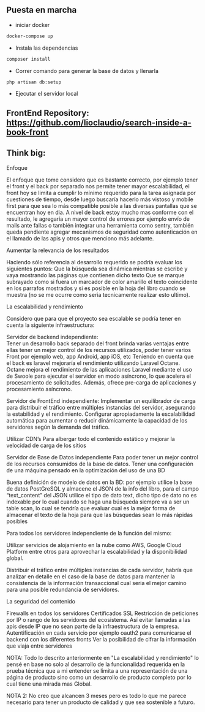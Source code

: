 ## Puesta en marcha
- iniciar docker
```bash
docker-compose up
```
- Instala las dependencias 
```bash
composer install
```
- Correr comando para generar la base de datos y llenarla 
```bash
php artisan db:setup 
```
- Ejecutar el servidor local 

## FrontEnd Repository: https://github.com/lioclaudio/search-inside-a-book-front

## Think big:

Enfoque

El enfoque que tome considero que es bastante correcto, por ejemplo tener el front y el back por separado nos permite tener mayor escalabilidad, el front hoy se limita a cumplir lo mínimo requerido para la tarea asignada por cuestiones de tiempo, desde luego buscaría hacerlo  más vistoso y mobile first para que sea lo más compatible posible a las diversas pantallas que se encuentran hoy en dia.
A nivel de back estoy mucho mas conforme con el resultado, le agregaría un mayor control de errores por ejemplo  envío de mails ante fallas o también integrar una herramienta como sentry, también queda pendiente agregar mecanismos de seguridad como autenticación en el llamado de las apis y otros que menciono más adelante.

Aumentar la relevancia de los resultados

Haciendo sólo referencia al desarrollo requerido se podría evaluar los siguientes puntos:
Que la búsqueda sea dinámica mientras se escribe y vaya mostrando las páginas que contienen dicho texto
Que se marque subrayado como si fuera un marcador de color amarillo el texto coincidente en los parrafos mostrados y si es posible en la hoja del libro cuando se muestra (no se me ocurre como seria tecnicamente realizar esto ultimo).
 
La escalabilidad y rendimiento

Considero que para que el proyecto sea escalable se podría tener en cuenta la siguiente infraestructura:


Servidor de backend independiente:  
Tener un desarrollo back separado del front brinda varias ventajas entre ellas tener un mejor control de los recursos utilizados, poder tener varios Front por ejemplo web, app Android, app iOS, etc
Teniendo en cuenta que el back es laravel mejoraría el rendimiento utilizando Laravel Octane. Octane mejora el rendimiento de las aplicaciones Laravel mediante el uso de Swoole para ejecutar el servidor en modo asíncrono, lo que acelera el procesamiento de solicitudes. Además, ofrece pre-carga de aplicaciones y  procesamiento asíncrono.


Servidor de FrontEnd independiente:
Implementar un equilibrador de carga para distribuir el tráfico entre múltiples instancias del servidor, asegurando la estabilidad y el rendimiento.
Configurar apropiadamente la escalabilidad automática para aumentar o reducir dinámicamente la capacidad de los servidores según la demanda del tráfico.

Utilizar CDN’s
Para albergar todo el contenido estático y mejorar la velocidad de carga de los sitios

Servidor de Base de Datos independiente
Para poder tener un mejor control de los recursos consumidos de la base de datos.
Tener una configuración de una máquina pensado en la optimización del uso de una BD

Buena definición de modelo de datos en la BD: 
por ejemplo utilice la base de datos PostGreSQL y almacene el JSON de la info del libro, para el campo  “text_content” del JSON utilice el tipo de dato text, dicho tipo de dato no es indexable por lo cual cuando se haga una búsqueda siempre va a ser un table scan, lo cual se tendría que evaluar cual es la mejor forma de almacenar el texto de la hoja para que las búsquedas sean lo más rápidas posibles

Para todos los servidores independiente de la función del mismo:

Utilizar servicios de alojamiento en la nube como AWS, Google Cloud Platform entre otros para aprovechar la escalabilidad y la disponibilidad global.

Distribuir el tráfico entre múltiples instancias de cada servidor, habría que analizar en detalle en el caso de la base de datos para mantener la consistencia de la información transaccional cual seria el mejor camino para una posible redundancia de servidores.  


La seguridad del contenido

Firewalls en todos los servidores
Certificados SSL
Restricción de peticiones por IP o rango de los servidores del ecosistema. Así evitar llamadas a las apis desde IP que no sean parte de la infraestructura de la empresa.
Autentificación en cada servicio por ejemplo oauth2 para comunicarse el backend con los diferentes fronts
Ver la posibilidad de cifrar la información que viaja entre servidores


NOTA: Todo lo descrito anteriormente en "La escalabilidad y rendimiento" lo pensé en base no solo al desarrollo de la funcionalidad requerida en la prueba técnica que a mi entender se limita a una representación de una página de producto sino como un desarrollo de producto completo por lo cual tiene una mirada mas Global.

NOTA 2: No creo que alcancen 3 meses pero es todo lo que me parece necesario para tener un producto de calidad y que sea sostenible a futuro.
